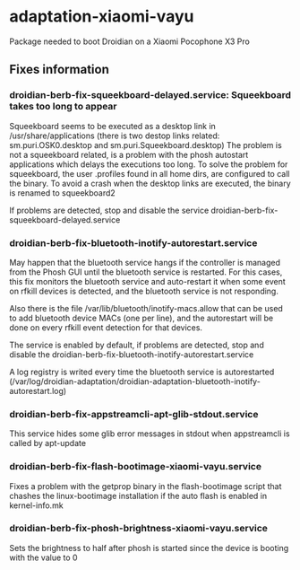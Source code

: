 # adaptation-xiaomi-vayu
Package needed to boot Droidian on a Xiaomi Pocophone X3 Pro


## Fixes information

### droidian-berb-fix-squeekboard-delayed.service: Squeekboard takes too long to appear
Squeekboard seems to be executed as a desktop link in /usr/share/applications (there is two destop links related: sm.puri.OSK0.desktop and sm.puri.Squeekboard.desktop)
The problem is not a squeekboard related, is a problem with the phosh autostart applications which delays the executions too long.
To solve the problem for squeekboard, the user .profiles found in all home dirs, are configured to call the binary.
To avoid a crash when the desktop links are executed, the binary is renamed to squeekboard2

If problems are detected, stop and disable the service droidian-berb-fix-squeekboard-delayed.service

### droidian-berb-fix-bluetooth-inotify-autorestart.service
May happen that the bluetooth service hangs if the controller is managed from the Phosh GUI until the bluetooth service is restarted.
For this cases, this fix monitors the bluetooth service and auto-restart it when some event on rfkill devices is detected, and the bluetooth service is not responding. 

Also there is the file /var/lib/bluetooth/inotify-macs.allow that can be used to add bluetooth device MACs (one per line), and the autorestart will be done on every rfkill event detection for that devices.

The service is enabled by default, if problems are detected, stop and disable the droidian-berb-fix-bluetooth-inotify-autorestart.service

A log registry is writed every time the bluetooth service is autorestarted (/var/log/droidian-adaptation/droidian-adaptation-bluetooth-inotify-autorestart.log)

### droidian-berb-fix-appstreamcli-apt-glib-stdout.service
This service hides some glib error messages in stdout when appstreamcli is called by apt-update

### droidian-berb-fix-flash-bootimage-xiaomi-vayu.service
Fixes a problem with the getprop binary in the flash-bootimage script that chashes the linux-bootimage installation if the auto flash is enabled in kernel-info.mk

### droidian-berb-fix-phosh-brightness-xiaomi-vayu.service
Sets the brightness to half after phosh is started since the device is booting with the value to 0

